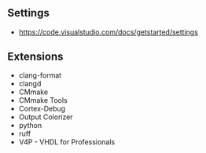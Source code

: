 #

## Settings

- <https://code.visualstudio.com/docs/getstarted/settings>

## Extensions

- clang-format
- clangd
- CMmake
- CMmake Tools
- Cortex-Debug
- Output Colorizer
- python
- ruff
- V4P - VHDL for Professionals
